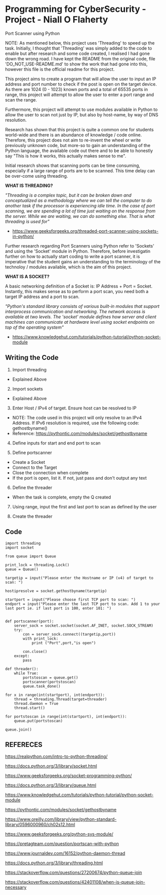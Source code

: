 # Programming for CyberSecurity - Project - Niall O Flaherty 
Port Scanner using Python

NOTE: As mentioned below, this project uses 'Threading' to speed up the task. Initially, I thought that 'Threading' was simply added to the code to enable but after research and some code created, I realised I had gone down the wrong road. I have kept the README from the original code, file 'DO_NOT_USE-README.md' to show the work that had gone into this, however this file is the official readme for this project.

This project aims to create a program that will allow the user to input an IP address and port number to check if the post is open on the target device. As there are 1024 (0 - 1023) known ports and a total of 65535 ports in range, this project will attempt to allow the user to enter a port range and scan the range.

Furthermore, this project will attempt to use modules available in Python to allow the user to scan not just by IP, but also by host-name, by way of DNS resolution.

Research has shown that this project is quite a common one for students world-wide and there is an abundance of knowledge / code online. Therefore, this project does not aim to re-invent the wheel or write previously unknown code, but more-so to gain an understanding of the Python language, the available code out there and to be able to honestly say "This is how it works, this actually makes sense to me".

Initial research shows that scanning ports can be time consuming, especially if a large range of ports are to be scanned. This time delay can be over-come using threading.


**WHAT IS THREADING?**

*"Threading is a complex topic, but it can be broken down and conceptualized as a methodology where we can tell the computer to do another task if the processor is experiencing idle time. In the case of port scanning, we are spending a lot of time just waiting on the response from the server. While we are waiting, we can do something else. That is what threading is used for"*
- https://www.geeksforgeeks.org/threaded-port-scanner-using-sockets-in-python/


Further research regarding Port Scanners using Python refer to 'Sockets' and using the 'Socket' module in Python. Therefore, before investigatin further on how to actually start coding to write a port scanner, it is imperative that the student gains an understanding to the terminology of the technoloy / modules available, which is the aim of this project.


**WHAT IS A SOCKET?**

A basic networking definition of a Socket is: IP Address + Port = Socket. Instantly, this makes sense as to perform a port scan, you need both a target IP address and a port to scan.

*"Python's standard library consists of various built-in modules that support interprocess communication and networking. The network access is available at two levels. The 'socket' module defines how server and client machines can communicate at hardware level using socket endpoints on top of the operating system"*
- https://www.knowledgehut.com/tutorials/python-tutorial/python-socket-module


## Writing the Code ##
1) Import threading
- Explained Above


2) Import sockets
- Explained Above


3) Enter Host / IPv4 of target. Ensure host can be resolved to IP
- NOTE: The code used in this project will only resolve to an IPv4 Address. If IPv6 resolution is required, use the following code: gethostbyname()
- Reference: https://pythontic.com/modules/socket/gethostbyname


4) Define inputs for start and end port to scan


5) Define portscanner
- Create a Socket
- Connect to the Target
- Close the connection when complete
- If the port is open, list it. If not, just pass and don't output any text


6) Define the threader
- When the task is complete, empty the Q created


7) Using range, input the first and last port to scan as defined by the user


8) Create the threader


## Code
```
import threading
import socket

from queue import Queue 

print_lock = threading.Lock()
queue = Queue()

targetip = input("Please enter the Hostname or IP (v4) of target to scan: ")

hostipresolve = socket.gethostbyname(targetip)

startport = input("Please choose first TCP port to scan: ")
endport = input("Please enter the last TCP port to scan. Add 1 to your last port ie. if last port is 100, enter 101: ")


def portscanner(port):
    server_sock = socket.socket(socket.AF_INET, socket.SOCK_STREAM) 
    try:
        con = server_sock.connect((targetip,port))
        with print_lock:
            print ("Port",port,"is open")

        con.close() 
    except:
        pass

def threader():
    while True:
        portstoscan = queue.get()
        portscanner(portstoscan)
        queue.task_done()

for x in range(int(startport), int(endport)): 
    thread = threading.Thread(target=threader) 
    thread.daemon = True 
    thread.start() 

for portstoscan in range(int(startport), int(endport)): 
    queue.put(portstoscan)

queue.join()
```

## REFERECES

https://realpython.com/intro-to-python-threading/

https://docs.python.org/3/library/socket.html

https://www.geeksforgeeks.org/socket-programming-python/

https://docs.python.org/3/library/queue.html

https://www.knowledgehut.com/tutorials/python-tutorial/python-socket-module

https://pythontic.com/modules/socket/gethostbyname

https://www.oreilly.com/library/view/python-standard-library/0596000960/ch02s12.html

https://www.geeksforgeeks.org/python-sys-module/

https://pretagteam.com/question/portscan-with-python

https://www.journaldev.com/16152/python-daemon-thread

https://docs.python.org/3/library/threading.html

https://stackoverflow.com/questions/27200674/python-queue-join

https://stackoverflow.com/questions/42401108/when-is-queue-join-necessary
